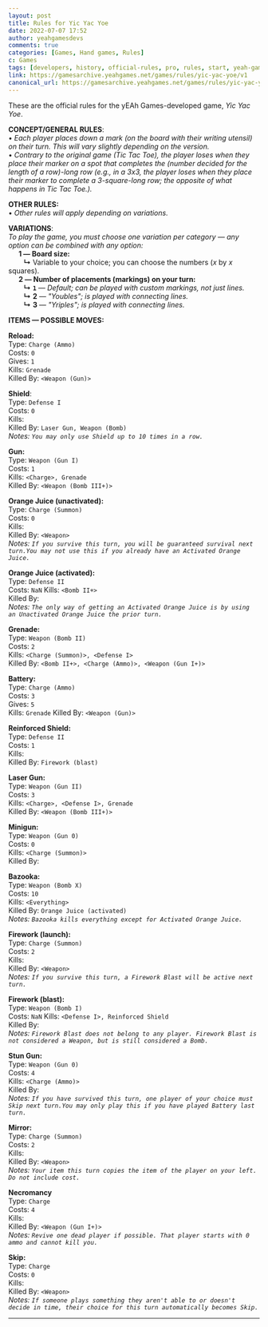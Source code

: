 ```yaml
---
layout: post
title: Rules for Yic Yac Yoe
date: 2022-07-07 17:52
author: yeahgamesdevs
comments: true
categories: [Games, Hand games, Rules]
c: Games
tags: [developers, history, official-rules, pro, rules, start, yeah-games]
link: https://gamesarchive.yeahgames.net/games/rules/yic-yac-yoe/v1
canonical_url: https://gamesarchive.yeahgames.net/games/rules/yic-yac-yoe/v1
---
```

<!-- wp:paragraph -->
<p>These are the official rules for the yEAh Games-developed game, <em>Yic Yac Yoe</em>.</p>
<!-- /wp:paragraph -->

<!-- wp:paragraph -->
<p><strong>CONCEPT/GENERAL RULES</strong>: <br>• <em>Each player places down a mark (on the board with their writing utensil) on their turn. This will vary slightly depending on the version.</em><br>• <em>Contrary to the original game (Tic Tac Toe), the player loses when they place their marker on a spot that completes the (number decided for the length of a row)-long row (e.g., in a 3x3, the player loses when they place their marker to complete a 3-square-long row; the opposite of what happens in Tic Tac Toe.).</em></p>
<!-- /wp:paragraph -->

<!-- wp:paragraph -->
<p><strong>OTHER RULES: </strong><br>•<em> Other rules will apply depending on variations.</em></p>
<!-- /wp:paragraph -->

<!-- wp:paragraph -->
<p><strong>VARIATIONS</strong>: <br><em>To play the game, you must choose one variation per category — any option can be combined with any option:</em><br>⠀⠀<strong>1 — Board size:</strong><br>⠀⠀⠀<strong>↳</strong> Variable to your choice; you can choose the numbers (<em>x </em>by <em>x</em> squares).<br>⠀⠀<strong>2 — Number of placements (markings) on your turn:</strong><br>⠀⠀⠀<strong>↳</strong> <strong><code>1</code></strong> — <em>Default; can be played with custom markings, not just lines.</em><br>⠀⠀⠀<strong>↳</strong> <strong>2</strong> — <em>"Youbles"; is played with connecting lines.</em><br>⠀⠀⠀<strong>↳</strong> <strong>3</strong> — <em>"Yriples"; is played with connecting lines.</em><br></p>
<!-- /wp:paragraph -->

<!-- wp:paragraph -->
<p><strong>ITEMS — POSSIBLE MOVES:</strong></p>
<!-- /wp:paragraph -->

<!-- wp:paragraph -->
<p><strong>Reload:</strong> <br>Type: <code>Charge (Ammo)</code> <br>Costs: <code>0</code> <br>Gives: <code>1</code> <br>Kills: <code>Grenade</code> <br>Killed By: <code>&lt;Weapon (Gun)&gt;</code><em> </em></p>
<!-- /wp:paragraph -->

<!-- wp:paragraph -->
<p><strong>Shield</strong>: <br>Type: <code>Defense I</code> <br>Costs: <code>0</code> <br>Kills: <code>⠀</code><br>Killed By: <code>Laser Gun, Weapon (Bomb)</code> <br><em>Notes: <code>You may only use Shield up to 10 times in a row.</code> </em></p>
<!-- /wp:paragraph -->

<!-- wp:paragraph -->
<p><strong>Gun:</strong> <br>Type: <code>Weapon (Gun I)</code> <br>Costs: <code>1</code> <br>Kills: <code>&lt;Charge&gt;, Grenade</code> <br>Killed By: <code>&lt;Weapon (Bomb III+)&gt;</code><em> </em></p>
<!-- /wp:paragraph -->

<!-- wp:paragraph -->
<p><strong>Orange Juice (unactivated):</strong><br>Type: <code>Charge (Summon)</code> <br>Costs: <code>0</code> <br>Kills: <code>⠀</code> <br>Killed By: <code>&lt;Weapon&gt;</code> <br><em>Notes: <code>If you survive this turn, you will be guaranteed survival next turn.You may not use this if you already have an Activated Orange Juice.</code> </em></p>
<!-- /wp:paragraph -->

<!-- wp:paragraph -->
<p><strong>Orange Juice (activated):</strong> <br>Type: <code>Defense II</code> <br>Costs: <code>NaN</code> Kills: <code>&lt;Bomb II+&gt;</code> <br>Killed By:  <br><em>Notes: <code>The only way of getting an Activated Orange Juice is by using an Unactivated Orange Juice the prior turn.</code> </em></p>
<!-- /wp:paragraph -->

<!-- wp:paragraph -->
<p><strong>Grenade:</strong> <br>Type: <code>Weapon (Bomb II)</code> <br>Costs: <code>2</code> <br>Kills: <code>&lt;Charge (Summon)&gt;, &lt;Defense I&gt;</code> <br>Killed By: <code>&lt;Bomb II+&gt;, &lt;Charge (Ammo)&gt;, &lt;Weapon (Gun I+)&gt;</code><em> </em></p>
<!-- /wp:paragraph -->

<!-- wp:paragraph -->
<p><strong>Battery:</strong><br>Type: <code>Charge (Ammo)</code> <br>Costs: <code>3</code> <br>Gives: <code>5</code> <br>Kills: <code>Grenade</code> Killed By: <code>&lt;Weapon (Gun)&gt;</code></p>
<!-- /wp:paragraph -->

<!-- wp:paragraph -->
<p><strong>Reinforced Shield:</strong> <br>Type: <code>Defense II</code> <br>Costs: <code>1</code> <br>Kills: <code>⠀</code> <br>Killed By: <code>Firework (blast)</code><em> </em></p>
<!-- /wp:paragraph -->

<!-- wp:paragraph -->
<p><strong>Laser Gun:</strong> <br>Type: <code>Weapon (Gun II)</code> <br>Costs: <code>3</code> <br>Kills: <code>&lt;Charge&gt;, &lt;Defense I&gt;, Grenade</code> <br>Killed By: <code>&lt;Weapon (Bomb III+)&gt;</code><em> </em></p>
<!-- /wp:paragraph -->

<!-- wp:paragraph -->
<p><strong>Minigun:</strong><br>Type: <code>Weapon (Gun 0)</code> <br>Costs: <code>0</code> <br>Kills: <code>&lt;Charge (Summon)&gt;</code> <br>Killed By: <code>⠀</code></p>
<!-- /wp:paragraph -->

<!-- wp:paragraph -->
<p><strong>Bazooka:</strong> <br>Type: <code>Weapon (Bomb X)</code> <br>Costs: <code>10</code> <br>Kills: <code>&lt;Everything&gt;</code> <br>Killed By: <code>Orange Juice (activated)</code> <br><em>Notes: <code>Bazooka kills everything except for Activated Orange Juice.</code> </em></p>
<!-- /wp:paragraph -->

<!-- wp:paragraph -->
<p><strong>Firework (launch):</strong> <br>Type: <code>Charge (Summon)</code> <br>Costs: <code>2</code> <br>Kills: <code>⠀</code><br>Killed By: <code>&lt;Weapon&gt;</code> <br><em>Notes: <code>If you survive this turn, a Firework Blast will be active next turn.</code> </em></p>
<!-- /wp:paragraph -->

<!-- wp:paragraph -->
<p><strong>Firework (blast):</strong> <br>Type: <code>Weapon (Bomb I)</code> <br>Costs: <code>NaN</code> Kills: <code>&lt;Defense I&gt;, Reinforced Shield</code> <br>Killed By: <code>⠀</code><br><em>Notes: <code>Firework Blast does not belong to any player. Firework Blast is not considered a Weapon, but is still considered a Bomb.</code> </em></p>
<!-- /wp:paragraph -->

<!-- wp:paragraph -->
<p><strong>Stun Gun:</strong> <br>Type: <code>Weapon (Gun 0)</code> <br>Costs: <code>4</code> <br>Kills: <code>&lt;Charge (Ammo)&gt;</code> <br>Killed By: <code>⠀</code> <br><em>Notes: <code>If you have survived this turn, one player of your choice must Skip next turn.You may only play this if you have played Battery last turn.</code> </em></p>
<!-- /wp:paragraph -->

<!-- wp:paragraph -->
<p><strong>Mirror:</strong><br>Type: <code>Charge (Summon)</code> <br>Costs: <code>2</code> <br>Kills: <code>⠀</code> <br>Killed By: <code>&lt;Weapon&gt;</code> <br><em>Notes: <code>Your item this turn copies the item of the player on your left. Do not include cost.</code> </em></p>
<!-- /wp:paragraph -->

<!-- wp:paragraph -->
<p><strong>Necromancy</strong> <br>Type: <code>Charge</code> <br>Costs: <code>4</code> <br>Kills: <code>⠀</code> <br>Killed By: <code>&lt;Weapon (Gun I+)&gt;</code> <br><em>Notes: <code>Revive one dead player if possible. That player starts with 0 ammo and cannot kill you.</code> </em></p>
<!-- /wp:paragraph -->

<!-- wp:paragraph -->
<p><strong>Skip:</strong> <br>Type: <code>Charge</code> <br>Costs: <code>0</code> <br>Kills: <code>⠀</code> <br>Killed By: <code>&lt;Weapon&gt;</code> <br><em>Notes: <code>If someone plays something they aren't able to or doesn't decide in time, their choice for this turn automatically becomes Skip.</code> </em></p>
<!-- /wp:paragraph -->

<!-- wp:separator -->
<hr class="wp-block-separator has-alpha-channel-opacity" />
<!-- /wp:separator -->
